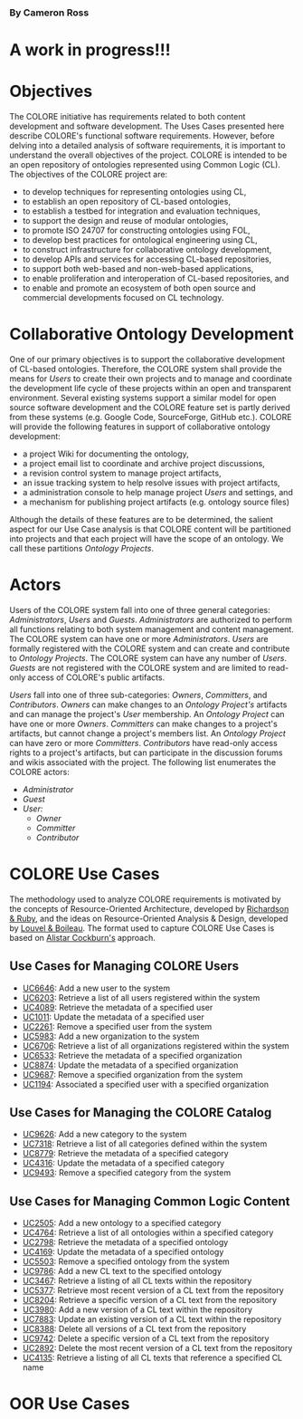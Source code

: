 ### By Cameron Ross ###

# A work in progress!!! #

# Objectives #

The COLORE initiative has requirements related to both content development and software development.  The Uses Cases presented here describe COLORE's functional software requirements.  However, before delving into a detailed analysis of software requirements, it is important to understand the overall objectives of the project.  COLORE is intended to be an open repository of ontologies represented using Common Logic (CL).  The objectives of the COLORE project are:
  * to develop techniques for representing ontologies using CL,
  * to establish an open repository of CL-based ontologies,
  * to establish a testbed for integration and evaluation techniques,
  * to support the design and reuse of modular ontologies,
  * to promote ISO 24707 for constructing ontologies using FOL,
  * to develop best practices for ontological engineering using CL,
  * to construct infrastructure for collaborative ontology development,
  * to develop APIs and services for accessing CL-based repositories,
  * to support both web-based and non-web-based applications,
  * to enable proliferation and interoperation of CL-based repositories, and
  * to enable and promote an ecosystem of both open source and commercial developments focused on CL technology.

# Collaborative Ontology Development #

One of our primary objectives is to support the collaborative development of CL-based ontologies.  Therefore, the COLORE system shall provide the means for _Users_ to create their own projects and to manage and coordinate the development life cycle of these projects within an open and transparent environment.  Several existing systems support a similar model for open source software development and the COLORE feature set is partly derived from these systems (e.g. Google Code, SourceForge, GitHub etc.).  COLORE will provide the following features in support of collaborative ontology development:
  * a project Wiki for documenting the ontology,
  * a project email list to coordinate and archive project discussions,
  * a revision control system to manage project artifacts,
  * an issue tracking system to help resolve issues with project artifacts,
  * a administration console to help manage project _Users_ and settings, and
  * a mechanism for publishing project artifacts (e.g. ontology source files)

Although the details of these features are to be determined, the salient aspect for our Use Case analysis is that COLORE content will be partitioned into projects and that each project will have the scope of an ontology.  We call these partitions _Ontology Projects_.

# Actors #

Users of the COLORE system fall into one of three general categories: _Administrators_, _Users_ and _Guests_.  _Administrators_ are authorized to perform all functions relating to both system management and content management.  The COLORE system can have one or more _Administrators_.  _Users_ are formally registered with the COLORE system and can create and contribute to _Ontology Projects_.  The COLORE system can have any number of _Users_.  _Guests_ are not registered with the COLORE system and are limited to read-only access of COLORE's public artifacts.

_Users_ fall into one of three sub-categories: _Owners_, _Committers_, and _Contributors_.  _Owners_ can make changes to an _Ontology Project's_ artifacts and can manage the project's _User_ membership.  An _Ontology Project_ can have one or more _Owners_.  _Committers_ can make changes to a project's artifacts, but cannot change a project's members list.  An _Ontology Project_ can have zero or more _Committers_.  _Contributors_ have read-only access rights to a project's artifacts, but can participate in the discussion forums and wikis associated with the project.  The following list enumerates the COLORE actors:
  * _Administrator_
  * _Guest_
  * _User:_
    * _Owner_
    * _Committer_
    * _Contributor_

# COLORE Use Cases #
The methodology used to analyze COLORE requirements is motivated by the concepts of Resource-Oriented Architecture, developed by [Richardson & Ruby](http://oreilly.com/catalog/9780596529260), and the ideas on Resource-Oriented Analysis & Design, developed by [Louvel & Boileau](http://www.manning.com/louvel). The format used to capture COLORE Use Cases is based on [Alistar Cockburn's](http://www.amazon.com/Writing-Effective-Cases-Alistair-Cockburn/dp/0201702258) approach.

## Use Cases for Managing COLORE Users ##

  * [UC6646](UC6646.md): Add a new user to the system
  * [UC6203](UC6203.md): Retrieve a list of all users registered within the system
  * [UC4089](UC4089.md): Retrieve the metadata of a specified user
  * [UC1011](UC1011.md): Update the metadata of a specified user
  * [UC2261](UC2261.md): Remove a specified user from the system
  * [UC5983](UC5983.md): Add a new organization to the system
  * [UC6706](UC6706.md): Retrieve a list of all organizations registered within the system
  * [UC6533](UC6533.md): Retrieve the metadata of a specified organization
  * [UC8874](UC8874.md): Update the metadata of a specified organization
  * [UC9687](UC9687.md): Remove a specified organization from the system
  * [UC1194](UC1194.md): Associated a specified user with a specified organization

## Use Cases for Managing the COLORE Catalog ##

  * [UC9626](UC9626.md): Add a new category to the system
  * [UC7318](UC7318.md): Retrieve a list of all categories defined within the system
  * [UC8779](UC8779.md): Retrieve the metadata of a specified category
  * [UC4316](UC4316.md): Update the metadata of a specified category
  * [UC9493](UC9493.md): Remove a specified category from the system

## Use Cases for Managing Common Logic Content ##

  * [UC2505](UC2505.md): Add a new ontology to a specified category
  * [UC4764](UC4764.md): Retrieve a list of all ontologies within a specified category
  * [UC2798](UC2798.md): Retrieve the metadata of a specified ontology
  * [UC4169](UC4169.md): Update the metadata of a specified ontology
  * [UC5503](UC5503.md): Remove a specified ontology from the system
  * [UC9786](UC9786.md): Add a new CL text to the specified ontology
  * [UC3467](UC3467.md): Retrieve a listing of all CL texts within the repository
  * [UC5377](UC5377.md): Retrieve most recent version of a CL text from the repository
  * [UC8204](UC8204.md): Retrieve a specific version of a CL text from the repository
  * [UC3980](UC3980.md): Add a new version of a CL text within the repository
  * [UC7883](UC7883.md): Update an existing version of a CL text within the repository
  * [UC8388](UC8388.md): Delete all versions of a CL text from the repository
  * [UC9742](UC9742.md): Delete a specific version of a CL text from the repository
  * [UC2892](UC2892.md): Delete the most recent version of a CL text from the repository
  * [UC4135](UC4135.md): Retrieve a listing of all CL texts that reference a specified CL name


# OOR Use Cases #